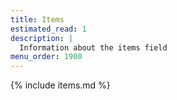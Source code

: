 ```yaml
---
title: Items
estimated_read: 1
description: |
  Information about the items field
menu_order: 1900
---
```


{% include items.md %}